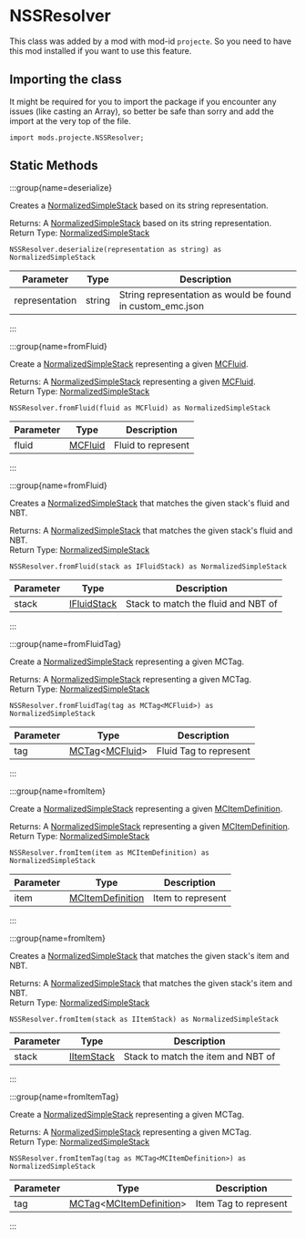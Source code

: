 # NSSResolver

This class was added by a mod with mod-id `projecte`. So you need to have this mod installed if you
want to use this feature.

## Importing the class

It might be required for you to import the package if you encounter any issues (like casting an
Array), so better be safe than sorry and add the import at the very top of the file.

```zenscript
import mods.projecte.NSSResolver;
```

## Static Methods

:::group{name=deserialize}

Creates a [NormalizedSimpleStack](/mods/ProjectE/NormalizedSimpleStack) based on its string
representation.

Returns: A [NormalizedSimpleStack](/mods/ProjectE/NormalizedSimpleStack) based on its string
representation.  
Return Type: [NormalizedSimpleStack](/mods/ProjectE/NormalizedSimpleStack)

```zenscript
NSSResolver.deserialize(representation as string) as NormalizedSimpleStack
```

| Parameter | Type | Description |
|-----------|------|-------------|
| representation | string | String representation as would be found in custom_emc.json |

:::

:::group{name=fromFluid}

Create a [NormalizedSimpleStack](/mods/ProjectE/NormalizedSimpleStack) representing a
given [MCFluid](/vanilla/api/fluid/MCFluid).

Returns: A [NormalizedSimpleStack](/mods/ProjectE/NormalizedSimpleStack) representing a
given [MCFluid](/vanilla/api/fluid/MCFluid).  
Return Type: [NormalizedSimpleStack](/mods/ProjectE/NormalizedSimpleStack)

```zenscript
NSSResolver.fromFluid(fluid as MCFluid) as NormalizedSimpleStack
```

| Parameter | Type | Description |
|-----------|------|-------------|
| fluid | [MCFluid](/vanilla/api/fluid/MCFluid) | Fluid to represent |

:::

:::group{name=fromFluid}

Creates a [NormalizedSimpleStack](/mods/ProjectE/NormalizedSimpleStack) that matches the given
stack's fluid and NBT.

Returns: A [NormalizedSimpleStack](/mods/ProjectE/NormalizedSimpleStack) that matches the given
stack's fluid and NBT.  
Return Type: [NormalizedSimpleStack](/mods/ProjectE/NormalizedSimpleStack)

```zenscript
NSSResolver.fromFluid(stack as IFluidStack) as NormalizedSimpleStack
```

| Parameter | Type | Description |
|-----------|------|-------------|
| stack | [IFluidStack](/vanilla/api/fluid/IFluidStack) | Stack to match the fluid and NBT of |

:::

:::group{name=fromFluidTag}

Create a [NormalizedSimpleStack](/mods/ProjectE/NormalizedSimpleStack) representing a given
MCTag<Fluid>.

Returns: A [NormalizedSimpleStack](/mods/ProjectE/NormalizedSimpleStack) representing a given
MCTag<Fluid>.  
Return Type: [NormalizedSimpleStack](/mods/ProjectE/NormalizedSimpleStack)

```zenscript
NSSResolver.fromFluidTag(tag as MCTag<MCFluid>) as NormalizedSimpleStack
```

| Parameter | Type | Description |
|-----------|------|-------------|
| tag | [MCTag](/vanilla/api/tags/MCTag)&lt;[MCFluid](/vanilla/api/fluid/MCFluid)&gt; | Fluid Tag to represent |

:::

:::group{name=fromItem}

Create a [NormalizedSimpleStack](/mods/ProjectE/NormalizedSimpleStack) representing a
given [MCItemDefinition](/vanilla/api/item/MCItemDefinition).

Returns: A [NormalizedSimpleStack](/mods/ProjectE/NormalizedSimpleStack) representing a
given [MCItemDefinition](/vanilla/api/item/MCItemDefinition).  
Return Type: [NormalizedSimpleStack](/mods/ProjectE/NormalizedSimpleStack)

```zenscript
NSSResolver.fromItem(item as MCItemDefinition) as NormalizedSimpleStack
```

| Parameter | Type | Description |
|-----------|------|-------------|
| item | [MCItemDefinition](/vanilla/api/item/MCItemDefinition) | Item to represent |

:::

:::group{name=fromItem}

Creates a [NormalizedSimpleStack](/mods/ProjectE/NormalizedSimpleStack) that matches the given
stack's item and NBT.

Returns: A [NormalizedSimpleStack](/mods/ProjectE/NormalizedSimpleStack) that matches the given
stack's item and NBT.  
Return Type: [NormalizedSimpleStack](/mods/ProjectE/NormalizedSimpleStack)

```zenscript
NSSResolver.fromItem(stack as IItemStack) as NormalizedSimpleStack
```

| Parameter | Type | Description |
|-----------|------|-------------|
| stack | [IItemStack](/vanilla/api/items/IItemStack) | Stack to match the item and NBT of |

:::

:::group{name=fromItemTag}

Create a [NormalizedSimpleStack](/mods/ProjectE/NormalizedSimpleStack) representing a given
MCTag<Item>.

Returns: A [NormalizedSimpleStack](/mods/ProjectE/NormalizedSimpleStack) representing a given
MCTag<Item>.  
Return Type: [NormalizedSimpleStack](/mods/ProjectE/NormalizedSimpleStack)

```zenscript
NSSResolver.fromItemTag(tag as MCTag<MCItemDefinition>) as NormalizedSimpleStack
```

| Parameter | Type | Description |
|-----------|------|-------------|
| tag | [MCTag](/vanilla/api/tags/MCTag)&lt;[MCItemDefinition](/vanilla/api/item/MCItemDefinition)&gt; | Item Tag to represent |

:::

